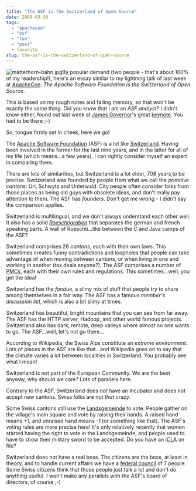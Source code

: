 ```yaml
---
title: "The ASF is the Switzerland of Open Source"
date: 2009-03-30
tags: 
  - "apachecon"
  - "asf"
  - "fun"
  - "post"
  - favorite
slug: the-asf-is-the-switzerland-of-open-source
---
```


![matterhorn-bahn.jpg](/assets/images/matterhorn-bahn.jpg)By popular demand (two people - that's about 100% of my readership!), here's an essay similar to my lightning talk of last week at [ApacheCon](http://eu.apachecon.com): _The Apache Software Foundation is the Switzerland of Open Source_.

This is based on my rough notes and failing memory, so that won't be exactly the same thing. Did you know that I am an _ASF analyst_? I didn't know either, found out last week at [James Governor](http://www.redmonk.com/jgovernor/)'s great [keynote](http://twitter.com/bdelacretaz/status/1395520137). You had to be there ;-)

So, tongue firmly set in cheek, here we go!

The [Apache Software Foundation](http://apache.org) (ASF) is a lot like [Switzerland](http://en.wikipedia.org/wiki/Switzerland). Having been involved in the former for the last nine years, and in the latter for all of my life (which means...a few years), I can rightly consider myself an expert in comparing them.

There are lots of similarities, but Switzerland is a lot older, 708 years to be precise. Switzerland was founded by people from what we call the _primitive cantons_: Uri, Schwytz and Unterwald. City people often consider folks from those places as being old guys with obsolete ideas, and don't really pay attention to them. The ASF has _founders_. Don't get me wrong - I didn't say the comparison applies.

Switzerland is multilingual, and we don't always understand each other well. It also has a solid _[Roeschtigraben](http://en.wikipedia.org/wiki/R%C3%B6stigraben)_ that separates the german and french speaking parts. A wall of Roeschti...like between the C and Java camps of the ASF?

Switzerland comprises 26 _cantons_, each with their own laws. This sometimes creates funny contradictions and loopholes that people can take advantage of when moving between cantons, or when living in one and working in another (tax deals anyone?). The ASF comprises a number of [PMCs](http://www.apache.org/dev/pmc.html), each with their own rules and regulations. This sometimes...well, you get the idea!

Switzerland has the _fondue_, a slimy mix of stuff that people try to share among themselves in a fair way. The ASF has a famous _member's discussion list_, which is also a bit slimy at times.

Switzerland has beautiful, bright mountains that you can see from far away. The ASF has the HTTP server, Hadoop, and other world famous projects. Switzerland also has dark, remote, deep valleys where almost no one wants to go. The ASF...well, let's not go there...

According to Wikipedia, the Swiss Alps constitute an _extreme environment_. Lots of places in the ASF are like that...and Wikipedia goes on to say that the climate varies a lot between localities in Switzerland. You probably see what I mean!

Switzerland is not part of the European Community. We are the best anyway, why should we care? Lots of parallels here.

Contrary to the ASF, Switzerland does _not_ have an Incubator and does not accept new cantons. Swiss folks are not _that_ crazy.

Some Swiss cantons still use the [Landsgemeinde](http://en.wikipedia.org/wiki/Landsgemeinde) to vote. People gather on the village's main square and vote by raising their hands. A raised hand means _+1_, and unraised hand means _\-1_ (or something like that). The ASF's voting rules are more precise here! It's only relatively recently that women started having the right to vote in the Landsgemeinde, and people used to have to show their military sword to be accepted. Do you have an [iCLA](http://www.apache.org/licenses/icla.txt) on file?

Switzerland does not have a real boss. The citizens are the boss, at least in theory, and to handle current affairs we have a [federal council](http://www.admin.ch/br/index.html?lang=en) of 7 people. Some Swiss citizens think that those people just talk a lot and don't do anything useful. I won't make any parallels with the ASF's board of directors, of course ;-)
